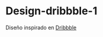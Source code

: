 # Design-dribbble-1

Diseño inspirado en <a href="dribbble.com" target="https://dribbble.com/shots/15889044-Login-Register-Mobile-App?utm_source=Clipboard_Shot&utm_campaign=yasirnoori&utm_content=Login%20%2F%20Register%20-%20Mobile%20App&utm_medium=Social_Share&utm_source=Clipboard_Shot&utm_campaign=yasirnoori&utm_content=Login%20%2F%20Register%20-%20Mobile%20App&utm_medium=Social_Share">Dribbble</a> 

